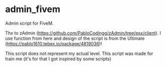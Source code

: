# admin_fivem
Admin script for FiveM.

Thx to zAdmin (https://github.com/PabloCodingg/zAdmin/tree/esx/client). I use function from here and design of the script is from the Ultimate (https://pablo1610.tebex.io/package/4819036)!

This script does not represent my actual level. This script was made for train me (it's for that I got inspired by some scripts)
